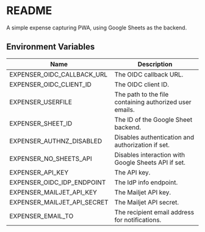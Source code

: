 # README

A simple expense capturing PWA, using Google Sheets as the backend.

## Environment Variables

| Name                     | Description |
|------------------------------|-------------|
| EXPENSER_OIDC_CALLBACK_URL   | The OIDC callback URL. |
| EXPENSER_OIDC_CLIENT_ID      | The OIDC client ID. |
| EXPENSER_USERFILE            | The path to the file containing authorized user emails. |
| EXPENSER_SHEET_ID            | The ID of the Google Sheet backend. |
| EXPENSER_AUTHNZ_DISABLED     | Disables authentication and authorization if set. |
| EXPENSER_NO_SHEETS_API       | Disables interaction with Google Sheets API if set. |
| EXPENSER_API_KEY             | The API key. |
| EXPENSER_OIDC_IDP_ENDPOINT    | The IdP info endpoint. |
| EXPENSER_MAILJET_API_KEY      | The Mailjet API key. |
| EXPENSER_MAILJET_API_SECRET   | The Mailjet API secret. |
| EXPENSER_EMAIL_TO             | The recipient email address for notifications. |
